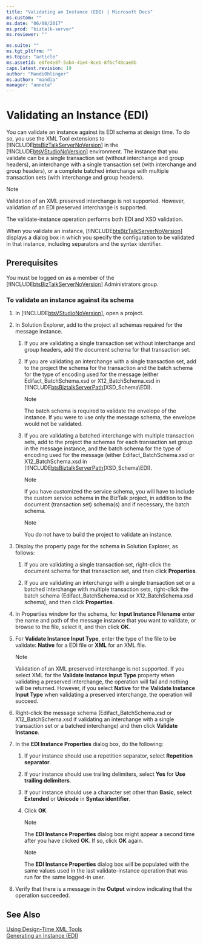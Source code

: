 ```yaml
---
title: "Validating an Instance (EDI) | Microsoft Docs"
ms.custom: ""
ms.date: "06/08/2017"
ms.prod: "biztalk-server"
ms.reviewer: ""

ms.suite: ""
ms.tgt_pltfrm: ""
ms.topic: "article"
ms.assetid: e0fe4e87-5ab4-41e4-8ceb-8f6cf40cae0b
caps.latest.revision: 19
author: "MandiOhlinger"
ms.author: "mandia"
manager: "anneta"
---
```

# Validating an Instance (EDI)
You can validate an instance against its EDI schema at design time. To do so, you use the XML Tool extensions to [!INCLUDE[btsBizTalkServerNoVersion](../includes/btsbiztalkservernoversion-md.md)] in the [!INCLUDE[btsVStudioNoVersion](../includes/btsvstudionoversion-md.md)] environment. The instance that you validate can be a single transaction set (without interchange and group headers), an interchange with a single transaction set (with interchange and group headers), or a complete batched interchange with multiple transaction sets (with interchange and group headers).  
  
> [!NOTE]
>  Validation of an XML preserved interchange is not supported. However, validation of an EDI preserved interchange is supported.  
  
 The validate-instance operation performs both EDI and XSD validation.  
  
 When you validate an instance, [!INCLUDE[btsBizTalkServerNoVersion](../includes/btsbiztalkservernoversion-md.md)] displays a dialog box in which you specify the configuration to be validated in that instance, including separators and the syntax identifier.  
  
## Prerequisites  
 You must be logged on as a member of the [!INCLUDE[btsBizTalkServerNoVersion](../includes/btsbiztalkservernoversion-md.md)] Administrators group.  
  
### To validate an instance against its schema  
  
1. In [!INCLUDE[btsVStudioNoVersion](../includes/btsvstudionoversion-md.md)], open a project.  
  
2. In Solution Explorer, add to the project all schemas required for the message instance.  
  
   1. If you are validating a single transaction set without interchange and group headers, add the document schema for that transaction set.  
  
   2. If you are validating an interchange with a single transaction set, add to the project the schema for the transaction and the batch schema for the type of encoding used for the message (either Edifact_BatchSchema.xsd or X12_BatchSchema.xsd in [!INCLUDE[btsBiztalkServerPath](../includes/btsbiztalkserverpath-md.md)]XSD_Schema\EDI).  
  
      > [!NOTE]
      >  The batch schema is required to validate the envelope of the instance. If you were to use only the message schema, the envelope would not be validated.  
  
   3. If you are validating a batched interchange with multiple transaction sets, add to the project the schemas for each transaction set group in the message instance, and the batch schema for the type of encoding used for the message (either Edifact_BatchSchema.xsd or X12_BatchSchema.xsd in [!INCLUDE[btsBiztalkServerPath](../includes/btsbiztalkserverpath-md.md)]XSD_Schema\EDI).  
  
      > [!NOTE]
      >  If you have customized the service schema, you will have to include the custom service schema in the BizTalk project, in addition to the document (transaction set) schema(s) and if necessary, the batch schema.  
  
      > [!NOTE]
      >  You do not have to build the project to validate an instance.  
  
3. Display the property page for the schema in Solution Explorer, as follows:  
  
   1.  If you are validating a single transaction set, right-click the document schema for that transaction set, and then click **Properties**.  
  
   2.  If you are validating an interchange with a single transaction set or a batched interchange with multiple transaction sets, right-click the batch schema (Edifact_BatchSchema.xsd or X12_BatchSchema.xsd schema), and then click **Properties**.  
  
4. In Properties window for the schema, for **Input Instance Filename** enter the name and path of the message instance that you want to validate, or browse to the file, select it, and then click **OK**.  
  
5. For **Validate Instance Input Type**, enter the type of the file to be validate: **Native** for a EDI file or **XML** for an XML file.  
  
   > [!NOTE]
   >  Validation of an XML preserved interchange is not supported. If you select XML for the **Validate Instance Input Type** property when validating a preserved interchange, the operation will fail and nothing will be returned. However, if you select **Native** for the **Validate Instance Input Type** when validating a preserved interchange, the operation will succeed.  
  
6. Right-click the message schema (Edifact_BatchSchema.xsd or X12_BatchSchema.xsd if validating an interchange with a single transaction set or a batched interchange) and then click **Validate Instance**.  
  
7. In the **EDI Instance Properties** dialog box, do the following:  
  
   1.  If your instance should use a repetition separator, select **Repetition separator**.  
  
   2.  If your instance should use trailing delimiters, select **Yes** for **Use trailing delimiters**.  
  
   3.  If your instance should use a character set other than **Basic**, select **Extended** or **Unicode** in **Syntax identifier**.  
  
   4.  Click **OK**.  
  
       > [!NOTE]
       >  The **EDI Instance Properties** dialog box might appear a second time after you have clicked **OK**. If so, click **OK** again.  
  
       > [!NOTE]
       >  The **EDI Instance Properties** dialog box will be populated with the same values used in the last validate-instance operation that was run for the same logged-in user.  
  
8. Verify that there is a message in the **Output** window indicating that the operation succeeded.  
  
## See Also  
 [Using Design-Time XML Tools](../core/using-design-time-xml-tools.md)   
 [Generating an Instance (EDI)](../core/generating-an-instance-edi.md)